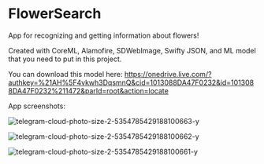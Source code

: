 # FlowerSearch
App for recognizing and getting information about flowers!

Created with CoreML, Alamofire, SDWebImage, Swifty JSON, and ML model that you need to put in this project.

You can download this model here: https://onedrive.live.com/?authkey=%21AH%5F4vkwh3DqsmnQ&cid=1013088DA47F0232&id=1013088DA47F0232%211472&parId=root&action=locate

App screenshots:

![telegram-cloud-photo-size-2-5354785429188100663-y](https://user-images.githubusercontent.com/116986582/213746052-6cc8fe82-14bb-47f3-b584-fc114e2d3514.jpg)

![telegram-cloud-photo-size-2-5354785429188100662-y](https://user-images.githubusercontent.com/116986582/213746079-ee94a72b-6907-403b-a4b1-ee30da629512.jpg)

![telegram-cloud-photo-size-2-5354785429188100661-y](https://user-images.githubusercontent.com/116986582/213746101-2e97c9ba-86c3-4b69-8324-175cbfae157f.jpg)
